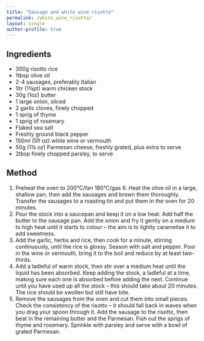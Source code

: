 ```yaml
---
title: "Sausage and white wine risotto"
permalink: /white_wine_risotto/
layout: single
author-profile: true
---
```


## Ingredients
- 300g risotto rice
- 1tbsp olive oil
- 2-4 sausages, preferably Italian
- 1ltr (1¾pt) warm chicken stock
- 30g (1oz) butter
- 1 large onion, sliced
- 2 garlic cloves, finely chopped
- 1 sprig of thyme
- 1 sprig of rosemary
- Flaked sea salt
- Freshly ground black pepper
- 150ml (5fl oz) white wine or vermouth 
- 50g (1¾ oz) Parmesan cheese, freshly grated, plus extra to serve
- 2tbsp finely chopped parsley, to serve        

## Method            
1. Preheat the oven to 200°C/fan 180°C/gas 6. Heat the olive oil in a large, shallow pan, then add the sausages and brown them thoroughly. Transfer the sausages to a roasting tin and put them in the oven for 20 minutes.
2. Pour the stock into a saucepan and keep it on a low heat. Add half the butter to the sausage pan. Add the onion and fry it gently on a medium to high heat until it starts to colour – the aim is to lightly caramelise it to add sweetness.
3. Add the garlic, herbs and rice, then cook for a minute, stirring continuously, until the rice is glossy. Season with salt and pepper. Pour in the wine or vermouth, bring it to the boil and reduce by at least two-thirds.
4. Add a ladleful of warm stock, then stir over a medium heat until the liquid has been absorbed. Keep adding the stock, a ladleful at a time, making sure each one is absorbed before adding the next. Continue until you have used up all the stock – this should take about 20 minutes. The rice should be swollen but still have bite.
5. Remove the sausages from the oven and cut them into small pieces. Check the consistency of the risotto – it should fall back in waves when you drag your spoon through it. Add the sausage to the risotto, then beat in the remaining butter and the Parmesan. Fish out the sprigs of thyme and rosemary. Sprinkle with parsley and serve with a bowl of grated Parmesan.
